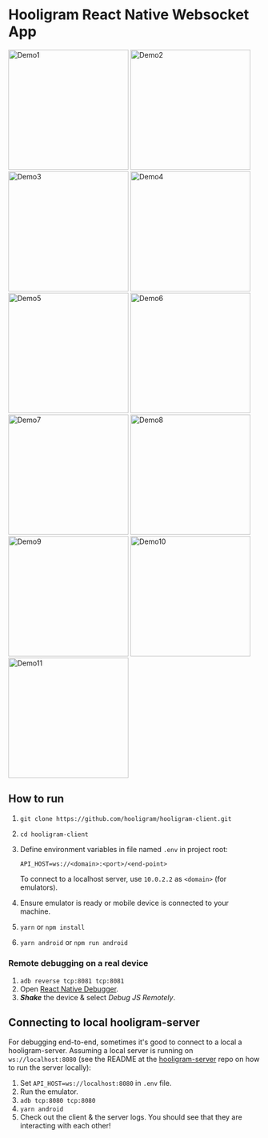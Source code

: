 # Hooligram React Native Websocket App

<img src="https://raw.githubusercontent.com/funnyjerry/react-native-websocket-chat-app/master/screenshots/whatsapp-onboarding-01.png" alt="Demo1" width="240" />
<img src="https://raw.githubusercontent.com/funnyjerry/react-native-websocket-chat-app/master/screenshots/whatsapp-onboarding-02.png" alt="Demo2" width="240" />
<img src="https://raw.githubusercontent.com/funnyjerry/react-native-websocket-chat-app/master/screenshots/whatsapp-onboarding-03.png" alt="Demo3" width="240" />
<img src="https://raw.githubusercontent.com/funnyjerry/react-native-websocket-chat-app/master/screenshots/whatsapp-onboarding-04.png" alt="Demo4" width="240" />
<img src="https://raw.githubusercontent.com/funnyjerry/react-native-websocket-chat-app/master/screenshots/whatsapp-onboarding-05.png" alt="Demo5" width="240" />
<img src="https://raw.githubusercontent.com/funnyjerry/react-native-websocket-chat-app/master/screenshots/whatsapp-onboarding-06.png" alt="Demo6" width="240" />
<img src="https://raw.githubusercontent.com/funnyjerry/react-native-websocket-chat-app/master/screenshots/whatsapp-onboarding-07.png" alt="Demo7" width="240" />
<img src="https://raw.githubusercontent.com/funnyjerry/react-native-websocket-chat-app/master/screenshots/whatsapp-onboarding-08.png" alt="Demo8" width="240" />
<img src="https://raw.githubusercontent.com/funnyjerry/react-native-websocket-chat-app/master/screenshots/whatsapp-onboarding-09.png" alt="Demo9" width="240" />
<img src="https://raw.githubusercontent.com/funnyjerry/react-native-websocket-chat-app/master/screenshots/whatsapp-onboarding-10.png" alt="Demo10" width="240" />
<img src="https://raw.githubusercontent.com/funnyjerry/react-native-websocket-chat-app/master/screenshots/whatsapp-onboarding-11.png" alt="Demo11" width="240" />


## How to run

1. `git clone https://github.com/hooligram/hooligram-client.git`
2. `cd hooligram-client`
3. Define environment variables in file named `.env` in project root:

   ```env
   API_HOST=ws://<domain>:<port>/<end-point>
   ```

   To connect to a localhost server, use `10.0.2.2` as `<domain>` (for emulators).

4. Ensure emulator is ready or mobile device is connected to your machine.
5. `yarn` or `npm install`
6. `yarn android` or `npm run android`

### Remote debugging on a real device

1. `adb reverse tcp:8081 tcp:8081`
2. Open [React Native Debugger](https://github.com/jhen0409/react-native-debugger).
3. _**Shake**_ the device & select _Debug JS Remotely_.

## Connecting to local hooligram-server

For debugging end-to-end, sometimes it's good to connect to a local a hooligram-server.
Assuming a local server is running on `ws://localhost:8080` (see the README at the [hooligram-server](https://github.com/hooligram/hooligram-server) repo on how to run the server locally):

1. Set `API_HOST=ws://localhost:8080` in `.env` file.
2. Run the emulator.
3. `adb tcp:8080 tcp:8080`
4. `yarn android`
5. Check out the client & the server logs. You should see that they are interacting with each other!

